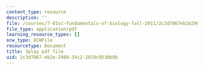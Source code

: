 ```yaml
---
content_type: resource
description: ''
file: /courses/7-01sc-fundamentals-of-biology-fall-2011/2c3d7067eb2e298034c22019c9530b9b_uBRdfsz_YB4.pdf
file_type: application/pdf
learning_resource_types: []
ocw_type: OCWFile
resourcetype: Document
title: 3play pdf file
uid: 2c3d7067-eb2e-2980-34c2-2019c9530b9b
---
```

